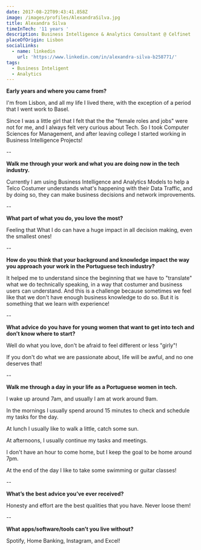 ```yaml
---
date: 2017-08-22T09:43:41.858Z
image: /images/profiles/AlexandraSilva.jpg
title: Alexandra Silva
timeInTech: '11 years '
description: Business Intelligence & Analytics Consultant @ Celfinet
placeOfOrigin: Lisbon
socialLinks:
  - name: linkedin
    url: 'https://www.linkedin.com/in/alexandra-silva-b258771/'
tags:
  - Business Inteligent
  - Analytics
---
```

**Early years and where you came from?**

I'm from Lisbon, and all my life I lived there, with the exception of a period that I went work to Basel.

Since I was a little girl that I felt that the the "female roles and jobs" were not for me, and I always felt very curious about Tech. So I took Computer Sciences for Management, and after leaving college I started working in Business Intelligence Projects!

\--

**Walk me through your work and what you are doing now in the tech industry.**

Currently I am using Business Intelligence and Analytics Models to help a Telco Costumer understands what's happening with their Data Traffic, and by doing so, they can make business decisions and network improvements.

\--

**What part of what you do, you love the most?**

Feeling that What I do can have a huge impact in all decision making, even the smallest ones!

\--

**How do you think that your background and knowledge impact the way you approach your work in the Portuguese tech industry?**

It helped me to understand since the beginning that we have to "translate" what we do technically speaking, in a way that costumer and business users can understand. And this is a challenge because sometimes we feel like that we don't have enough business knowledge to do so. But it is something that we learn with experience!

\--

**What advice do you have for young women that want to get into tech and don’t know where to start?**

Well do what you love, don't be afraid to feel different or less "girly"!

If you don't do what we are passionate about, life will be awful, and no one deserves that!

\--

**Walk me through a day in your life as a Portuguese women in tech.**

I wake up around 7am, and usually I am at work around 9am.

In the mornings I usually spend around 15 minutes to check and schedule my tasks for the day.

At lunch I usually like to walk a little, catch some sun.

At afternoons, I usually continue my tasks and meetings.

I don't have an hour to come home, but I keep the goal to be home around 7pm.

At the end of the day I like to take some swimming or guitar classes!

\--

**What’s the best advice you’ve ever received?**

Honesty and effort are the best qualities that you have. Never loose them!

\--

**What apps/software/tools can’t you live without?**

Spotify, Home Banking, Instagram, and Excel!
